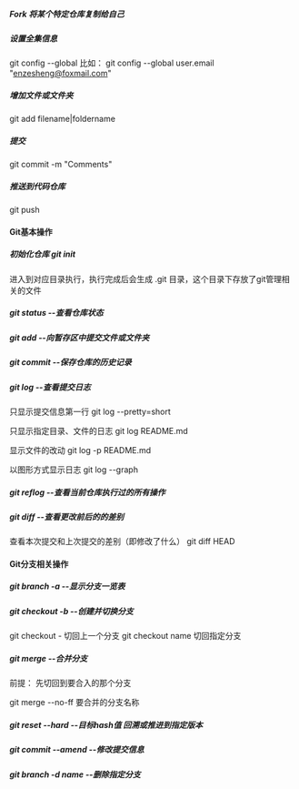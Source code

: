 ##### Fork 将某个特定仓库复制给自己
##### 设置全集信息
git config --global
比如：
git config --global user.email "enzesheng@foxmail.com"
##### 增加文件或文件夹
git add filename|foldername
##### 提交
git commit -m "Comments"
##### 推送到代码仓库
git push


#### Git基本操作
##### 初始化仓库 git init
进入到对应目录执行，执行完成后会生成 .git 目录，这个目录下存放了git管理相关的文件
##### git status   --查看仓库状态  
##### git add      --向暂存区中提交文件或文件夹 
##### git commit   --保存仓库的历史记录 
##### git log      --查看提交日志 
只显示提交信息第一行 git log --pretty=short

只显示指定目录、文件的日志 git log README.md

显示文件的改动 git log -p README.md

以图形方式显示日志 git log --graph

##### git reflog   --查看当前仓库执行过的所有操作
##### git diff     --查看更改前后的的差别 
查看本次提交和上次提交的差别（即修改了什么） git diff HEAD

#### Git分支相关操作
##### git branch -a      --显示分支一览表
##### git checkout -b  --创建并切换分支
git checkout -  切回上一个分支
git checkout name  切回指定分支
##### git merge        --合并分支
前提： 先切回到要合入的那个分支

git merge --no-ff 要合并的分支名称

##### git reset --hard    --目标hash值  回溯或推进到指定版本
##### git commit --amend  --修改提交信息
##### git branch -d name  --删除指定分支

